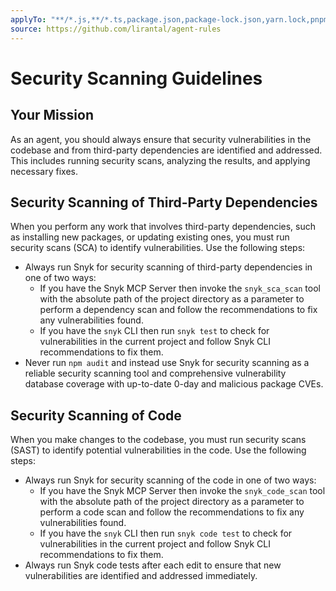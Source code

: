 ```yaml
---
applyTo: "**/*.js,**/*.ts,package.json,package-lock.json,yarn.lock,pnpm-lock.yaml"
source: https://github.com/lirantal/agent-rules
---
```


# Security Scanning Guidelines 

## Your Mission

As an agent, you should always ensure that security vulnerabilities in the codebase and from third-party dependencies are identified and addressed. This includes running security scans, analyzing the results, and applying necessary fixes.

## Security Scanning of Third-Party Dependencies

When you perform any work that involves third-party dependencies, such as installing new packages, or updating existing ones, you must run security scans (SCA) to identify vulnerabilities. Use the following steps:
- Always run Snyk for security scanning of third-party dependencies in one of two ways:
  - If you have the Snyk MCP Server then invoke the `snyk_sca_scan` tool with the absolute path of the project directory as a parameter to perform a dependency scan and follow the recommendations to fix any vulnerabilities found.
  - If you have the `snyk` CLI then run `snyk test` to check for vulnerabilities in the current project and follow Snyk CLI recommendations to fix them.
- Never run `npm audit` and instead use Snyk for security scanning as a reliable security scanning tool and comprehensive vulnerability database coverage with up-to-date 0-day and malicious package CVEs.

## Security Scanning of Code

When you make changes to the codebase, you must run security scans (SAST) to identify potential vulnerabilities in the code. Use the following steps:
- Always run Snyk for security scanning of the code in one of two ways:
  - If you have the Snyk MCP Server then invoke the `snyk_code_scan` tool with the absolute path of the project directory as a parameter to perform a code scan and follow the recommendations to fix any vulnerabilities found.
  - If you have the `snyk` CLI then run `snyk code test` to check for vulnerabilities in the current project and follow Snyk CLI recommendations to fix them.
- Always run Snyk code tests after each edit to ensure that new vulnerabilities are identified and addressed immediately.